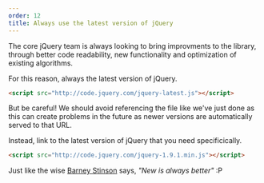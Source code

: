 ```yaml
---
order: 12
title: Always use the latest version of jQuery
---
```


The core jQuery team is always looking to bring improvments to the library, through better code readability, new functionality and optimization of existing algorithms.

For this reason, always the latest version of jQuery.

```html
<script src="http://code.jquery.com/jquery-latest.js"></script>
```

But be careful! We should avoid referencing the file like we've just done as this can create problems in the future as newer versions are automatically served to that URL.

Instead, link to the latest version of jQuery that you need specificically.

```html
<script src="http://code.jquery.com/jquery-1.9.1.min.js"></script>
```

Just like the wise [Barney Stinson](/assets/img/new-is-always-better.gif) says, *"New is always better"* :P
